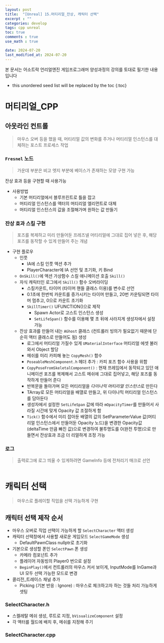 ```yaml
---
layout: post
title:  "[Unreal] 15.머티리얼_잔상, 캐릭터 선택"
excerpt : ""
categories: develop
tags: cpp unreal
toc: true
comments : true
use_math : true

date: 2024-07-20
last_modified_at: 2024-07-20
---
```

> <span style="font-size: 80%">
본 문서는 어소트락 언리얼엔진 게임프로그래머 양성과정의 강의를 토대로 필기한 내용입니다 </span>

<!--more-->

* this unordered seed list will be replaced by the toc
{:toc}

# 머티리얼_CPP

## 아웃라인 컨트롤
> 마우스 오버 등을 했을 때, 머티리얼 값의 변화를 주거나 머티리얼 인스턴스를 대체하는 포스트 프로세스 작업

### `Fresnel` 노드
> 가운데 부분은 비고 엣지 부분에 베이스가 존재하는 모양 구현 가능

<!-- 프레즈넬 이미지 -->
<!-- <p align = "center">
  <img src = "https://github.com/user-attachments/assets/74a18fcc-b488-4b03-9290-f9c012c60100" width = 520>
</p> -->

잔상 효과 등을 구현할 때 사용가능

- 사용방법
  - 기본 머티리얼에서 블루프린트로 틀을 잡고
  - 머티리얼 인스턴스를 액터의 머티리얼 엘리먼트로 대체
  - 머티리얼 인스턴스의 값을 조절해가며 원하는 값 만들기

### 잔상 효과 스킬 구현
> 포즈를 복제하고 미리 만들어둔 프레즈넬 머티리얼에 그대로 집어 넣은 후, 해당 포즈를 동작할 수 있게 만들어 주는 개념

- 구현 플로우
  - 인풋
    - IA에 스킬 인풋 액션 추가
    - PlayerCharacter에 IA 선언 및 초기화, 키 Bind
  - `OnSkill()`에 액션 가상함수 스킬 애니메이션 호출 `Skill()`
  - 자식 캐릭터인 로그에서 `Skill()` 함수 오버라이딩
    - 스킬카운트, 타이머 (타이머 핸들 클래스 이용)를 변수로 선언
    - 0.1초에 한번씩 카운트를 증가시키는 타이머 만들고, 20번 카운팅되면 타이머 멈추고, 0으로 카운트 초기화
    - `SkillTimer()` UFUNCTION()으로 제작
      - Spawn Actor로 고스트 인스턴스 생성
      - `SetLifeSpan()` 함수를 이용해 몇 초 뒤에 사라지게 생성자에서 설정 가능
  - 잔상 효과를 만들어 내는 `AGhost` 클래스 (컨트롤러 빙의가 필요없기 때문에 단순히 액터 클래스로 만들어도 됨) 생성
    - 로그에서 머티리얼 가질수 있게 `UMaterialInterface` 머티리얼 에셋 불러와서 Object 할당
    - 메쉬를 미리 카피해 놓는 `CopyMesh()` 함수
    - `PoseableMeshComponent.h` 헤더 추가 : 카피 포즈 함수 사용을 위함 
    - `CopyPoseFromSkeletalComponent()` : 현재 프레임에서 동작되고 있던 애니메이션 포즈를 복제해서 고스트 메쉬에 그대로 집어넣고, 해당 포즈를 동작하게 만들어 준다
    - 반복문을 돌아가며 모든 머티리얼을 *다이나믹 머티리얼 인스턴스*로 만든다 
    - TArray로 모든 머티리얼을 배열로 만들고, 위 다이나믹 머티리얼 인스턴스를 담아둔다
    - 생성자에서 설정한 `SetLifeSpan` 값에 따라 `mOpacityTimer`를 만들어서 사라질 시간에 맞게 Opacity 값 조절하게 함
    - `Tick()` 함수에서 미리 잡아둔 배열의 값의 SetParameterValue 값(머티리얼 인스턴스에서 만들어둔 Opacity 노드)을 변경한 Opacity값 (deltaTime 만큼 빠진 값)으로 변경하여 불투명도를 0(완전 투명)으로 만들면서 잔상효과 조금 더 리얼하게 조정 가능

### 로그
> 출력로그에 로그 띄울 수 있게하려면 GameInfo 등에 전처리기 매크로 선언

```cpp

```

# 캐릭터 선택
> 마우스로 플레이할 직업을 선택 가능하게 구현

## 캐릭터 선택 제작 순서
- 마우스 오버로 직업 선택이 가능하게 할 `SelectCharacter` 액터 생성
- 캐릭터 선택창에서 사용할 새로운 게임모드 `SelectGameMode` 생성
  - DefaultPawnClass nullptr로 초기화
- 기본으로 생성할 폰인 `SelectPawn` 폰 생성
  - 카메라 컴포넌트 추가
  - 플레이어 자동빙의 Player0 번으로 설정
  - `BeginPlay()`에서 컨트롤러의 마우스 커서 보이게, InputMode를 InGame과 UI 모두 선택 가능한 모드로 변경
- 콜리전_트레이스 채널 추가
  - Picking (기본 반응 : Ignore) : 마우스로 체크하고자 하는 것들 처리 가능하게 셋팅

### SelectCharacter.h

- 스켈레탈 메쉬 생성, 루트로 지정, `bVisualizeComponent` 설정
- 각 액터를 월드에 배치 후, 메쉬를 지정해 주기

### SelectCharacter.cpp


